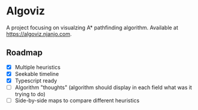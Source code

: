# Algoviz
A project focusing on visualzing A* pathfinding algorithm. Available at https://algoviz.njanjo.com.

## Roadmap

-[x] Multiple heuristics
-[x] Seekable timeline
-[x] Typescript ready
-[ ] Algorithm "thoughts" (algorithm should display in each field what was it trying to do)
-[ ] Side-by-side maps to compare different heuristics